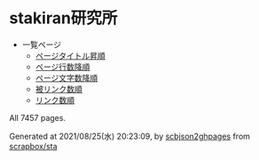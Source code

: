 # stakiran研究所
- 一覧ページ
    - [ページタイトル昇順](index_title_by_asc.md)
    - [ページ行数降順](index_linecount.md)
    - [ページ文字数降順](index_bodylength.md)
    - [被リンク数順](index_mostlinked.md)
    - [リンク数順](index_mostlinking.md)

All 7457 pages.

Generated at 2021/08/25(水) 20:23:09, by [scbjson2ghpages](https://github.com/stakiran/scbjson2ghpages) from [scrapbox/sta](https://scrapbox.io/sta/)
